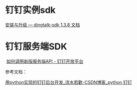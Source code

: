 # 钉钉实例sdk

[安装与升级 &mdash; dingtalk-sdk 1.3.8 文档](https://dingtalk-sdk.readthedocs.io/zh_CN/latest/install.html)

# 钉钉服务端SDK

 [如何调用新版服务端API - 钉钉开放平台](https://open.dingtalk.com/document/orgapp-server/dingtalk-openapi-overview)

参考文档：

[用python实现的钉钉后台开发_流水若歡-CSDN博客_python 钉钉](https://blog.csdn.net/weixin_42336574/article/details/95485622?utm_medium=distribute.pc_aggpage_search_result.none-task-blog-2%7Eall%7Esobaiduend%7Edefault-2-95485622.nonecase&utm_term=python3%E4%BD%BF%E7%94%A8dingtalk&spm=1000.2123.3001.4430)


